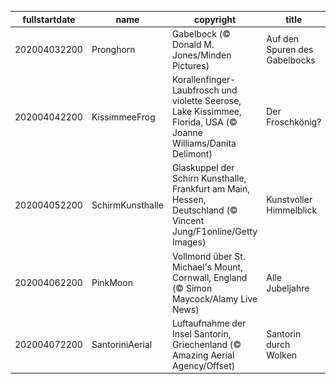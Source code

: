 |fullstartdate|name|copyright|title|image|
|--|--|--|--|--|
202004032200|Pronghorn|Gabelbock (© Donald M. Jones/Minden Pictures)|Auf den Spuren des Gabelbocks|![](/de-DE/2020/04/202004032200Pronghorn.jpg)|
202004042200|KissimmeeFrog|Korallenfinger-Laubfrosch und violette Seerose, Lake Kissimmee, Florida, USA (© Joanne Williams/Danita Delimont)|Der Froschkönig?|![](/de-DE/2020/04/202004042200KissimmeeFrog.jpg)|
202004052200|SchirmKunsthalle|Glaskuppel der Schirn Kunsthalle, Frankfurt am Main, Hessen, Deutschland (© Vincent Jung/F1online/Getty Images)|Kunstvoller Himmelblick|![](/de-DE/2020/04/202004052200SchirmKunsthalle.jpg)|
202004062200|PinkMoon|Vollmond über St. Michael's Mount, Cornwall, England (© Simon Maycock/Alamy Live News)|Alle Jubeljahre|![](/de-DE/2020/04/202004062200PinkMoon.jpg)|
202004072200|SantoriniAerial|Luftaufnahme der Insel Santorin, Griechenland (© Amazing Aerial Agency/Offset)|Santorin durch Wolken|![](/de-DE/2020/04/202004072200SantoriniAerial.jpg)|
